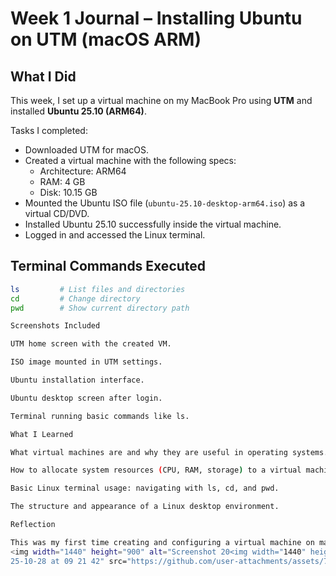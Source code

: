 # Week 1 Journal – Installing Ubuntu on UTM (macOS ARM)

##  What I Did

This week, I set up a virtual machine on my MacBook Pro using **UTM** and installed **Ubuntu 25.10 (ARM64)**. 

Tasks I completed:
- Downloaded UTM for macOS.
- Created a virtual machine with the following specs:
  - Architecture: ARM64
  - RAM: 4 GB
  - Disk: 10.15 GB
- Mounted the Ubuntu ISO file (`ubuntu-25.10-desktop-arm64.iso`) as a virtual CD/DVD.
- Installed Ubuntu 25.10 successfully inside the virtual machine.
- Logged in and accessed the Linux terminal.

## Terminal Commands Executed

```bash
ls         # List files and directories
cd         # Change directory
pwd        # Show current directory path

Screenshots Included

UTM home screen with the created VM.

ISO image mounted in UTM settings.

Ubuntu installation interface.

Ubuntu desktop screen after login.

Terminal running basic commands like ls.

What I Learned

What virtual machines are and why they are useful in operating systems.

How to allocate system resources (CPU, RAM, storage) to a virtual machine.

Basic Linux terminal usage: navigating with ls, cd, and pwd.

The structure and appearance of a Linux desktop environment.

Reflection

This was my first time creating and configuring a virtual machine on macOS using UTM. I now feel more confident working with Linux and using the terminal. I’m looking forward to more advanced system configuration in the next weeks.
<img width="1440" height="900" alt="Screenshot 20<img width="1440" height="900" alt="Screenshot 2025-10-28 at 09 21 42" src="https://github.com/user-attachments/assets/ceee8f91-7671-49db-925b-9ad4604cb0d5" />
25-10-28 at 09 21 42" src="https://github.com/user-attachments/assets/744ac210-a72b-46de-a95b-bc5e11942b28" />
